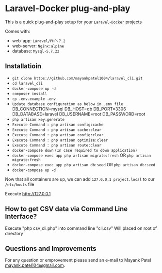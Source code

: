# Laravel-Docker plug-and-play
This is a quick plug-and-play setup for your `Laravel-Docker` projects

Comes with:
- web-app: `Laravel/PHP-7.2`
- web-server: `Nginx:alpine`
- database: `Mysql-5.7.22`

## Installatioin
- `git clone https://github.com/mayankpatel1004/laravel_cli.git`
- `cd laravel_cli`
- `docker-compose up -d`
- `composer install`
- `cp .env.example .env`
- `Update database configuration as below in .env file`
	DB_CONNECTION=mysql
	DB_HOST=db
	DB_PORT=3306
	DB_DATABASE=laravel
	DB_USERNAME=root
	DB_PASSWORD=root
- `php artisan key:generate`
- `Execute Command : php artisan config:cache`
- `Execute Command : php artisan cache:clear`
- `Execute Command : php artisan config:clear`
- `Execute Command : php artisan optimize:clear`
- `Execute Command : php artisan route:clear`
- `docker-compose down` `(In case required to down application)`
- `docker-compose exec app php artisan migrate:fresh` OR `php artisan migrate:fresh`
- `docker-compose exec app php artisan db:seed` OR `php artisan db:seed`
- `docker-compose up -d`

Now that all containers are up, we can add `127.0.0.1 project.local` to our `/etc/hosts` file

Execute http://127.0.0.1

## How to get CSV data via Command Line Interface?
Execute "php csv_cli.php" into command line
"cli.csv" Will placed on root of directory

## Questions and Improvements
For any question or emprovement please send an e-mail to Mayank Patel [mayank.patel104@gmail.com](mailto:mayank.patel104@gmail.com).